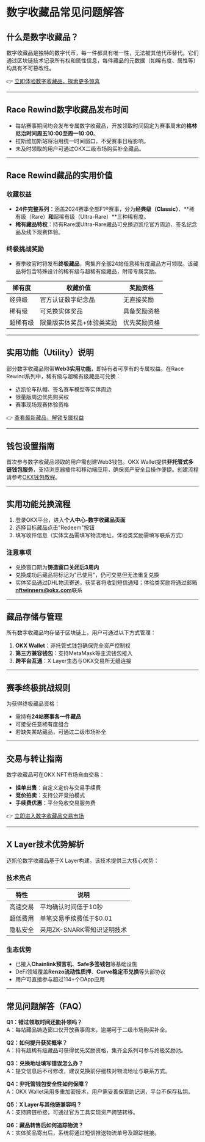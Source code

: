 # 数字收藏品常见问题解答

## 什么是数字收藏品？

数字收藏品是独特的数字代币，每一件都具有唯一性，无法被其他代币替代。它们通过区块链技术记录所有权和属性信息，每件藏品的元数据（如稀有度、属性等）均具有不可篡改性。

👉 [立即体验数字收藏品，探索更多惊喜](https://bit.ly/okx_welcome)

---

## Race Rewind数字收藏品发布时间

- 每站赛事期间均会发布专属数字收藏品，开放领取时间固定为赛事周末的**格林尼治时间周五10:00至周一10:00**。
- 拉斯维加斯站将沿用统一时间窗口，不受赛事日程影响。
- 未及时领取的用户可通过OKX二级市场购买补全藏品。

---

## Race Rewind藏品的实用价值

### 收藏权益
- **24件完整系列**：涵盖2024赛季全部F1®赛事，分为**经典级（Classic）**、**稀有级（Rare）**和**超稀有级（Ultra-Rare）**三种稀有度。
- **稀有藏品特权**：持有Rare或Ultra-Rare藏品可兑换迈凯伦官方周边、签名纪念品及线下观赛体验。

### 终极挑战奖励
- 赛季收官时将发布**终极藏品**，需集齐全部24站任意稀有度藏品方可领取。该藏品将包含特殊设计的稀有级与超稀有级藏品，附带专属奖励。

| 稀有度       | 收藏价值                     | 奖励资格       |
|--------------|------------------------------|----------------|
| 经典级       | 官方认证数字纪念品           | 无直接奖励     |
| 稀有级       | 可兑换实体奖品               | 具备奖励资格   |
| 超稀有级     | 限量版实体奖品+体验类奖励    | 优先奖励资格   |

---

## 实用功能（Utility）说明

部分数字收藏品附带**Web3实用功能**，即持有者可享有的专属权益。在Race Rewind系列中，稀有级与超稀有级藏品可兑换：
- 迈凯伦车队帽、签名赛车模型等实体周边
- 限量版周边优先购买权
- 赛事现场观赛体验资格

👉 [查看最新藏品，解锁专属权益](https://bit.ly/okx_welcome)

---

## 钱包设置指南

首次参与数字收藏品领取的用户需创建Web3钱包。OKX Wallet提供**非托管式多链钱包服务**，支持浏览器插件和移动端应用，确保资产安全且操作便捷。创建流程请参考[OKX钱包教程](https://bit.ly/okx_welcomeen-gb/learn/how-to-create-an-okx-wallet)。

---

## 实用功能兑换流程

1. 登录OKX平台，进入**个人中心-数字收藏品页面**
2. 选择目标藏品点击"Redeem"按钮
3. 填写收件信息（实体奖品需填写物流地址，体验类奖励需填写联系方式）

### 注意事项
- 兑换窗口期为**铸造窗口关闭后3周内**
- 兑换成功后藏品将标记为"已使用"，仍可交易但无法重复兑换
- 实体奖品通过DHL物流寄送，获奖者将收到短信通知；体验类奖励将通过邮箱**nftwinners@okx.com**联系

---

## 藏品存储与管理

所有数字收藏品均存储于区块链上，用户可通过以下方式管理：
1. **OKX Wallet**：非托管式钱包确保完全资产控制权
2. **第三方兼容钱包**：支持MetaMask等主流钱包接入
3. **跨平台互通**：X Layer生态与OKX交易所无缝连接

---

## 赛季终极挑战规则

为获得终极藏品资格：
- 需持有**24站赛事各一件藏品**
- 可接受任意稀有度组合
- 若缺失某站藏品，可通过二级市场补全

---

## 交易与转让指南

数字收藏品可在OKX NFT市场自由交易：
- **挂单出售**：自定义定价与交易手续费
- **竞价拍卖**：支持公开竞拍模式
- **手续费优惠**：平台免收交易服务费

👉 [立即进入数字收藏品交易市场](https://bit.ly/okx_welcome)

---

## X Layer技术优势解析

迈凯伦数字收藏品基于X Layer构建，该技术提供三大核心优势：

### 技术亮点
| 特性         | 说明                                      |
|--------------|-------------------------------------------|
| 高速交易     | 平均确认时间低于10秒                      |
| 超低费用     | 单笔交易手续费低于$0.01                   |
| 隐私安全     | 采用ZK-SNARK零知识证明技术                |

### 生态优势
- 已接入**Chainlink预言机**、**Safe多签钱包**等基础设施
- DeFi领域覆盖**Renzo流动性质押**、**Curve稳定币兑换**等头部协议
- 用户可直接参与超过114+个DApp应用

---

## 常见问题解答（FAQ）

**Q1：错过领取时间还能补领吗？**  
A：每站藏品铸造窗口仅开放赛事周末，逾期可于二级市场购买补全。

**Q2：如何提升获奖概率？**  
A：持有超稀有级藏品可获得优先奖励资格，集齐全系列可参与终极奖励池。

**Q3：兑换地址填写错误怎么办？**  
A：提交信息后不可修改，建议兑换前仔细核对物流地址与联系方式。

**Q4：非托管钱包安全性如何保障？**  
A：OKX Wallet采用多重加密技术，用户需妥善保管助记词，平台不保存私钥。

**Q5：X Layer与其他链兼容吗？**  
A：支持跨链桥接，可通过官方工具实现资产跨链转移。

**Q6：藏品转售后如何追踪物流？**  
A：实体奖品寄出后，系统将通过短信推送物流单号及跟踪链接。